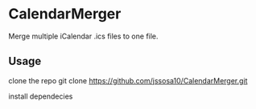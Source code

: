 # CalendarMerger
Merge multiple iCalendar .ics files to one file.
## Usage

clone the repo
    git clone https://github.com/jssosa10/CalendarMerger.git
  
install dependecies

    
